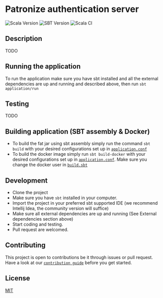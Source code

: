 # Patronize authentication server

![Scala Version](https://img.shields.io/badge/Scala-2.13.8-red)
![SBT Version](https://img.shields.io/badge/SBT-1.7.2-blueviolet)
![Scala CI](https://github.com/hiis-io/zio-starter/actions/workflows/scala.yml/badge.svg)

## Description
TODO

## Running the application
To run the application make sure you have sbt installed and all the external dependencies are up and running and described above, then run `sbt application/run`

## Testing
TODO


## Building application (SBT assembly & Docker)

- To build the fat jar using sbt assembly simply run the command `sbt build` with your desired configurations set up
  in [`application.conf`](./modules/application/src/main/resources/application.conf)
- To build the docker image simply run `sbt build-docker` with your desired configurations set up
  in [`application.conf`](./modules/application/src/main/resources/application.conf). Make sure you change the docker
  user in [`build.sbt`](./build.sbt)

## Development
- Clone the project
- Make sure you have `sbt` installed in your computer.
- Import the project in your preferred sbt supported IDE (we recommend Intellij Idea, the community version will suffice)
- Make sure all external dependencies are up and running (See External dependencies section above)
- Start coding and testing. 
- Pull request are welcomed.

## Contributing
This project is open to contributions be it through issues or pull request. Have a look at our [`contribution guide`](./CONTRIBUTING.md) before you get started.


## License

[MIT](https://choosealicense.com/licenses/mit/)